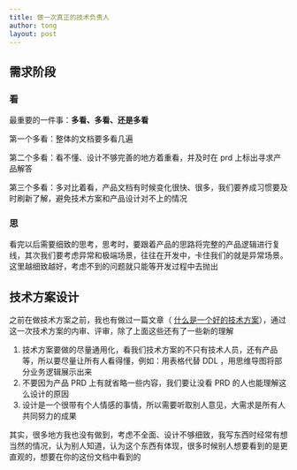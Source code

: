 ```yaml
---
title: 做一次真正的技术负责人
author: tong
layout: post
---
```

## 需求阶段
### 看
最重要的一件事：**多看、多看、还是多看**

第一个多看：整体的文档要多看几遍

第二个多看：看不懂、设计不够完善的地方着重看，并及时在 prd 上标出寻求产品解答

第三个多看：多对比着看，产品文档有时候变化很快、很多，我们要养成习惯要及时刷新了解，避免技术方案和产品设计对不上的情况

### 思
看完以后需要细致的思考，思考时，要跟着产品的思路将完整的产品逻辑进行复线，其次我们要考虑异常和极端场景，往往在开发中，卡住我们的就是异常场景。这里越细致越好，考虑不到的问题就只能等开发过程中去抛出



## 技术方案设计
之前在做技术方案之前，我也有做过一篇文章（ [什么是一个好的技术方案](../../想法/记录/什么是一个好的技术方案.md)），通过这一次技术方案的内审、评审，除了上面这些还有了一些新的理解
1. 技术方案要做的尽量通用化，看我们技术方案的不只有技术人员，还有产品等，所以要尽量让所有人看得懂，例如：用表格代替 DDL ，用思维导图将部分业务逻辑展示出来
2. 不要因为产品 PRD 上有就省略一些内容，我们要让没看 PRD 的人也能理解这么设计的原因
3. 设计是一个很带有个人情感的事情，所以需要听取别人意见，大需求是所有人共同努力的成果

其实，很多地方我也没有做到，考虑不全面、设计不够细致，我写东西时经常有想当然的情况，认为别人知道，认为这个东西有体现，很多时候别人想要看到的是更直观的，想要在你的这份文档中看到的